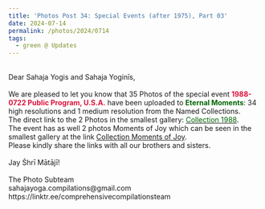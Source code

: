```yaml
---
title: 'Photos Post 34: Special Events (after 1975), Part 03'
date: 2024-07-14
permalink: /photos/2024/0714
tags:
  - green @ Updates
---
```


<p>
<br>
Dear Sahaja Yogis and Sahaja Yoginīs,<br>
<br>
We are pleased to let you know that 35 Photos of the special event <font color="Crimson"><b>1988-0722 Public Program, U.S.A.</b></font> have been uploaded to <font color="DarkGreen"><b>Eternal Moments</b></font>: 34 high resolutions and 1 medium resolution from the Named Collections.<br>
The direct link to the 2 Photos in the smallest gallery: <a href="https://eternalmoments.smugmug.com/Collections/Karan-Khurana-Collection/1988"><font color="DarkGreen">Collection 1988</font></a>.<br>
The event has as well 2 photos Moments of Joy which can be seen in the smallest gallery at the link <a href="https://eternalmoments.smugmug.com/Collections/Karan-Khurana-Collection/Moments-of-Joy"> Collection Moments of Joy</a>.<br>
Please kindly share the links with all our brothers and sisters.<br>
<br>
Jay Śhrī Mātājī!<br>
<br>
The Photo Subteam<br>
sahajayoga.compilations@gmail.com<br>
https://linktr.ee/comprehensivecompilationsteam
</p>